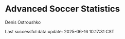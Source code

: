 # Advanced Soccer Statistics
Denis Ostroushko

<!-- gfm -->

Last successful data update: 2025-06-16 10:17:31 CST
